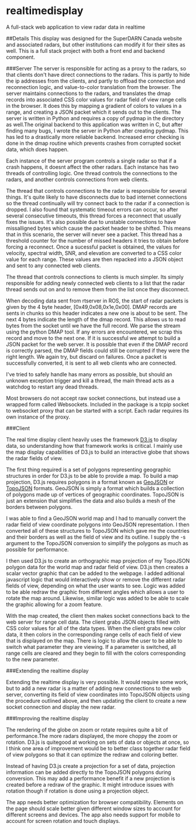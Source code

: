 # realtimedisplay
A full-stack web application to view radar data in realtime


##Details
This display was designed for the SuperDARN Canada website and associated radars, but other institutions can modify it for their sites as well. This is a full stack project with both a front end and backend component.

###Server
The server is responsible for acting as a proxy to the radars, so that clients don't have direct connections to the radars. This is partly to hide the ip addresses from the clients, and partly to offload the connection and reconnection logic, and value-to-color translation from the browser. The server maintains connections to the radars, and translates the dmap records into associated CSS color values for radar field of view range cells in the browser. It does this by mapping a gradient of colors to values in a range, and creating a JSON packet which it sends out to the clients. The server is written in Python and requires a copy of pydmap in the directory as well.The original backend to this application was written in C, but after finding many bugs, I wrote the server in Python after creating pydmap. This has led to a drastically more reliable backend. Increased error checking is done in the dmap routine which prevents crashes from corrupted socket data, which does happen.

Each instance of the server program controls a single radar so that if a crash happens, it doesnt affect the other radars. Each instance has two threads of controlling logic. One thread controls the connections to the radars, and another controls connections from web clients. 

The thread that controls connections to the radar is responsible for several things. It's quite likely to have disconnects due to bad internet connections so the thread continually will try connect back to the radar if a connection is dropped. I also found that systematic timeout errors can occur, so after several consecutive timeouts, this thread forces a reconnect that usually fixes the issues. It's also possible due to unstable connections to have missalligned bytes which cause the packet header to be shifted. This means that in this scenario, the server will never see a packet. This thread has a threshold counter for the number of missed headers it tries to obtain before forcing a reconnect. Once a sucessful packet is obtained, the values for velocity, spectral width, SNR, and elevation are converted to a CSS color value for each range. These values are then repacked into a JSON object and sent to any connected web clients.

The thread that controls connections to clients is much simpler. Its simply responsible for adding newly connected web clients to a list that the radar thread sends out on and to remove them from the list once they disconnect.

When decoding data sent from rtserver in ROS, the start of radar packets is given by the 4 byte header, [0x49,0x08,0x1e,0x00]. DMAP records are sents in chunks so this header indicates a new one is about to be sent. The next 4 bytes indicate the length of the dmap record. This allows us to read bytes from the socket until we have the full record. We parse the stream using the python DMAP tool. If any errors are encountered, we scrap this record and move to the next one. If it is successful we attempt to build a JSON packet for the web server. It is possible that even if the DMAP record is correctly parsed, the DMAP fields could still be corrupted if they were the right length. We again try, but discard on failures. Once a packet is successfully converted, it is sent to all web clients who are connected.

I've tried to safely handle has many errors as possible, but should an unknown exception trigger and kill a thread, the main thread acts as a watchdog to restart any dead threads.

Most browsers do not accept raw socket connections, but instead use a wrapped form called Websockets. Included in the package is a tcpip socket to websocket proxy that can be started with a script. Each radar requires its own instance of the proxy.

###Client

The real time display client heavily uses the framework [D3.js](https://d3js.org/) to display data, so understanding how that framework works is critical. I mainly use the map display capabilities of D3.js to build an interactive globe that shows the radar fields of view. 

The first thing required is a set of polygons representing geographic structures in order for D3.js to be able to provide a map. To build a map projection, D3.js requires polygons in a format known as [GeoJSON](http://geojson.org/) or [TopoJSON](https://github.com/mbostock/topojson) formats. GeoJSON is simply a format which builds a collection of polygons made up of vertices of geographic coordinates. TopoJSON is just an extension that simplifies the data and also builds a mesh of the borders between polygons.

I was able to find a GeoJSON world map and I had to manually convert the radar field of view coordinate polygons into GeoJSON representation. I then converted all of these structures to TopoJSON which gave me the countries and their borders
as well as the field of view and its outline. I supply the -s argument to the TopoJSON conversion to simplify the polygons as much as possible for performance.

I then used D3.js to create an orthographic map projection of my TopoJSON polygon data for the world map and radar field of view. D3.js then creates a scalar vector graphic that can be added to the webpage. I added aditional javascript logic that 
would interactively show or remove the different radar fields of view, depending on what the user wants to see. Logic was added to be able redraw the graphic from different angles which allows a user to rotate the map around. Likewise, similar 
logic was added to be able to scale the graphic allowing for a zoom feature.

With the map created, the client then makes socket connections back to the web server for range cell data. The client grabs JSON objects filled with CSS color values for all of the data types. When the client grabs new color data, it then colors in the corresponding range cells of each field of view that is displayed on the map. There is logic to allow the user to be able to switch what parameter they are viewing. If a parameter is switched, all range cells are cleared and they begin to fill with the colors corresponding to the new parameter.

###Extending the realtime display

Extending the realtime display is very possible. It would require some work, but to add a new radar is a matter of adding new connections to the web server, converting its field of view coordinates into TopoJSON objects using the procedure
outlined above, and then updating the client to create a new socket connection and display the new radar.


###Improving the realtime display

The rendering of the globe on zoom or rotate requires quite a bit of performance.The more radars displayed, the more choppy the zoom or rotation. D3.js is quitegood at working on sets of data or objects at once, so I think one area of 
improvement would be to better class together radar field of view polygons so that it can optimize the redraw and coloring better.

Instead of having D3.js create a projection for a set of data, projection information can be added directly to the TopoJSON polygons during conversion. This may add a performance benefit if a new projection is created before a redraw
of the graphic. It might introduce issues with rotation though if rotation is done using a projection object.

The app needs better optimization for browser compatibility. Elements on the page should scale better given different window sizes to account for different screens and devices. The app also needs support for mobile to account for screen rotation and touch displays.
